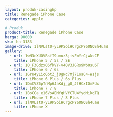 ```yaml
---
layout: produk-casinghp
title: Renegade iPhone Case
categories: apple

# Produk
product-title: Renegade iPhone Case
harga: 90000
sku: hn-3183
image-drive: 1lNVLst0-yL9PSoiHCrgcPY60NQSh4uaW
gallery:
  - url: 1wN3cXUOVBsfI9umuz3jivFmYrCjwksCF
    title: iPhone 5 / 5s / SE
  - url: 1O_F3Gdzx06fkVY-v4OV3JGRs9Wb0su6T
    title: iPhone 6 / 6s
  - url: 1GrK4yLicGbtZ_j0gNc7Mj71oaC4-Wsjs
    title: iPhone 6 Plus / 6s Plus
  - url: 1DmCVZ6pTnMp6JaKdj_g0_JfHCxIGmFdx
    title: iPhone 7 / 8
  - url: 1BoCCa_e16VsAEMYqHVfCTU4YydMikqTQ
    title: iPhone 7 Plus / 8 Plus
  - url: 1lNVLst0-yL9PSoiHCrgcPY60NQSh4uaW
    title: iPhone X
---
```


